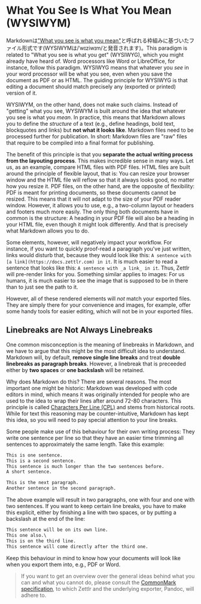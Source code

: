 # What You See Is What You Mean (WYSIWYM)

Markdownは["What you see is what you mean"](https://en.wikipedia.org/wiki/WYSIWYM)と呼ばれる枠組みに基づいたファイル形式です(WYSIWYMは/ˈwɪziwɪm/と発音されます)。This paradigm is related to "What you see is what you get" (WYSIWYG), which you might already have heard of. Word processors like Word or LibreOffice, for instance, follow this paradigm. WYSIWYG means that whatever you _see_ in your word processor will be what you see, even when you save the document as PDF or as HTML. The guiding principle for WYSIWYG is that editing a document should match precisely any (exported or printed) version of it.

WYSIWYM, on the other hand, does not make such claims. Instead of "getting" what you see, WYSIWYM is built around the idea that whatever you see is what you _mean_. In practice, this means that Markdown allows you to define the _structure_ of a text (e.g., define headings, bold text, blockquotes and links) but **not what it looks like**. Markdown files need to be processed further for publication. In short: Markdown files are "raw" files that require to be compiled into a final format for publishing.

The benefit of this principle is that you **separate the actual writing process from the layouting process**. This makes incredible sense in many ways. Let us, as an example, compare HTML files with PDF files. HTML files are built around the principle of flexible layout, that is: You can resize your browser window and the HTML file will reflow so that it always looks good, no matter how you resize it. PDF files, on the other hand, are the opposite of flexibility: PDF is meant for printing documents, so these documents cannot be resized. This means that it will not adapt to the size of your PDF reader window. However, it allows you to use, e.g., a two-column layout or headers and footers much more easily. The only thing both documents have in common is the structure: A heading in your PDF file will also be a heading in your HTML file, even though it might look differently. And that is precisely what Markdown allows you to do.

Some elements, however, will negatively impact your workflow. For instance, if you want to quickly proof-read a paragraph you've just written, links would disturb that, because they would look like this: `A sentence with [a link](https://docs.zettlr.com) in it`. It is much easier to read a sentence that looks like this: `A sentence with _a link_ in it`. Thus, Zettlr will pre-render links for you. Something similar applies to images: For us humans, it is much easier to see the image that is supposed to be in there than to just see the path to it.

However, all of these rendered elements will _not_ match your exported files. They are simply there for your convenience and images, for example, offer some handy tools for easier editing, which will not be in your exported files.

## Linebreaks are Not Always Linebreaks

One common misconception is the meaning of linebreaks in Markdown, and we have to argue that this might be the most difficult idea to understand. Markdown will, by default, **remove single line breaks** and treat **double linebreaks as paragraph breaks**. However, a linebreak that is preceeded either by **two spaces** or **one backslash** will be retained.

Why does Markdown do this? There are several reasons. The most important one might be historic: Markdown was developed with code editors in mind, which means it was originally intended for people who are used to the idea to wrap their lines after around 72-80 characters. This principle is called [Characters Per Line (CPL)](https://en.wikipedia.org/wiki/Characters_per_line) and stems from historical roots. While for text this reasoning may be counter-intuitive, Markdown has kept this idea, so you will need to pay special attention to your line breaks.

Some people make use of this behaviour for their own writing process: They write one sentence per line so that they have an easier time trimming all sentences to approximately the same length. Take this example:

```md
This is one sentence.
This is a second sentence.
This sentence is much longer than the two sentences before.
A short sentence.

This is the next paragraph.
Another sentence in the second paragraph.
```

The above example will result in two paragraphs, one with four and one with two sentences. If you want to keep certain line breaks, you have to make this explicit, either by finishing a line with two spaces, or by putting a backslash at the end of the line:

```md
This sentence will be on its own line.  
This one also.\
This is on the third line.
This sentence will come directly after the third one.
```

Keep this behaviour in mind to know how your documents will look like when you export them into, e.g., PDF or Word.

> If you want to get an overview over the general ideas behind what you can and what you cannot do, please consult the [CommonMark specification](https://spec.commonmark.org/), to which Zettlr and the underlying exporter, Pandoc, will adhere to.

